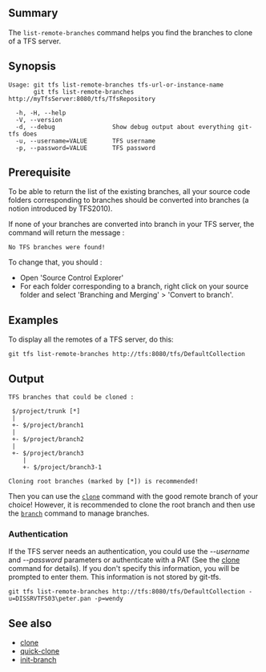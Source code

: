 ## Summary

The `list-remote-branches` command helps you find the branches to clone of a TFS server.

## Synopsis

	Usage: git tfs list-remote-branches tfs-url-or-instance-name
	       git tfs list-remote-branches http://myTfsServer:8080/tfs/TfsRepository

	  -h, -H, --help
	  -V, --version
	  -d, --debug                Show debug output about everything git-tfs does
	  -u, --username=VALUE       TFS username
	  -p, --password=VALUE       TFS password

## Prerequisite

To be able to return the list of the existing branches, all your source code folders corresponding to branches
should be converted into branches (a notion introduced by TFS2010).

If none of your branches are converted into branch in your TFS server, the command will return the message :

    No TFS branches were found!

To change that, you should :

- Open 'Source Control Explorer'
- For each folder corresponding to a branch, right click on your source folder and select 'Branching and Merging' > 'Convert to branch'.

## Examples

To display all the remotes of a TFS server, do this:

    git tfs list-remote-branches http://tfs:8080/tfs/DefaultCollection

## Output
	TFS branches that could be cloned :

	 $/project/trunk [*]
	 |
	 +- $/project/branch1
	 |
	 +- $/project/branch2
	 |
	 +- $/project/branch3
		|
		+- $/project/branch3-1
		
	Cloning root branches (marked by [*]) is recommended!

Then you can use the [`clone`](clone.md) command with the good remote branch of your choice!
However, it is recommended to clone the root branch and then use the [`branch`](branch.md) command to manage branches.

### Authentication

If the TFS server needs an authentication, you could use the _--username_ and _--password_ parameters or authenticate with a PAT (See the [clone](clone.md) command for details). If you don't specify this information, you will be prompted to enter them. This information is not stored by git-tfs.

    git tfs list-remote-branches http://tfs:8080/tfs/DefaultCollection -u=DISSRVTFS03\peter.pan -p=wendy

## See also

* [clone](clone.md)
* [quick-clone](quick-clone.md)
* [init-branch](init-branch.md)

